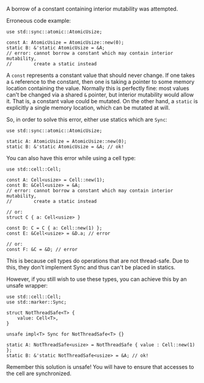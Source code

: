 A borrow of a constant containing interior mutability was attempted.

Erroneous code example:

```compile_fail,E0492
use std::sync::atomic::AtomicUsize;

const A: AtomicUsize = AtomicUsize::new(0);
static B: &'static AtomicUsize = &A;
// error: cannot borrow a constant which may contain interior mutability,
//        create a static instead
```

A `const` represents a constant value that should never change. If one takes
a `&` reference to the constant, then one is taking a pointer to some memory
location containing the value. Normally this is perfectly fine: most values
can't be changed via a shared `&` pointer, but interior mutability would allow
it. That is, a constant value could be mutated. On the other hand, a `static` is
explicitly a single memory location, which can be mutated at will.

So, in order to solve this error, either use statics which are `Sync`:

```
use std::sync::atomic::AtomicUsize;

static A: AtomicUsize = AtomicUsize::new(0);
static B: &'static AtomicUsize = &A; // ok!
```

You can also have this error while using a cell type:

```compile_fail,E0492
use std::cell::Cell;

const A: Cell<usize> = Cell::new(1);
const B: &Cell<usize> = &A;
// error: cannot borrow a constant which may contain interior mutability,
//        create a static instead

// or:
struct C { a: Cell<usize> }

const D: C = C { a: Cell::new(1) };
const E: &Cell<usize> = &D.a; // error

// or:
const F: &C = &D; // error
```

This is because cell types do operations that are not thread-safe. Due to this,
they don't implement Sync and thus can't be placed in statics.

However, if you still wish to use these types, you can achieve this by an unsafe
wrapper:

```
use std::cell::Cell;
use std::marker::Sync;

struct NotThreadSafe<T> {
    value: Cell<T>,
}

unsafe impl<T> Sync for NotThreadSafe<T> {}

static A: NotThreadSafe<usize> = NotThreadSafe { value : Cell::new(1) };
static B: &'static NotThreadSafe<usize> = &A; // ok!
```

Remember this solution is unsafe! You will have to ensure that accesses to the
cell are synchronized.
